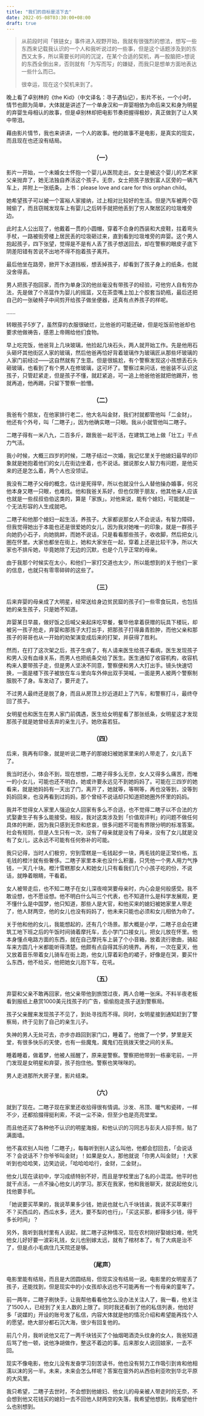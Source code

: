 ```yaml
---
title: "我们的目标是活下去"
date: 2022-05-08T03:30:00+08:00
draft: true
---
```


>从前段时间「铁链女」事件进入视野开始，我就有很强烈的想法，想写一些东西来记载我认识的一个人和我听说过的一些事，但是这个话题涉及到的东西又太多，所以需要长时间的沉淀，在某个合适的契机，再一股脑把>想说的东西全倒出来，否则就有「为写而写」的嫌疑，而我只是想单方面地表达一些什么而已。
>
>很幸运，现在这个契机来到了。

晚上看了卓别林的《the Kid》（中文译名：寻子遇仙记），影片不长，一个小时，情节也颇为简单，大体就是讲述了一个单身汉和一弃婴相依为命后来又和身为明星的弃婴生母相认的故事，但是卓别林却把电影节奏把握得极妙，真正做到了让人笑中带泪。

藉由影片情节，我也来讲讲，一个人的故事。他的故事不是电影，是真实的现实，而且现在也还没有结局。

<h3 align = "center">（一）</h1>

影片一开始，一个未婚女士怀抱一个婴儿从医院走出，女士是被这个婴儿的艺术家父亲抛弃了，她无法独自养活这个孩子。无奈，女士把孩子放到富人区旁的一辆汽车上，并附上一张纸条，上书：please love and care for this orphan child。

她希望孩子可以被一个富裕人家接纳，过上相对比较好的生活。但是汽车被两个窃贼偷了，而且窃贼发现车上有婴儿之后转手就把他丢到了穷人聚居区的垃圾堆旁边。

此时主人公出现了，他戴着一贯的小圆帽，穿着不合身的西装和大皮鞋，拄着弯头手杖，一路被街旁楼上居民丢的垃圾砸过来，直到看到垃圾堆旁的弃婴。这个男人抱起孩子，四下张望，觉得是不是有人丢了孩子想送回去，却在警察的眼皮子底下阴差阳错有苦说不出地不得不抱着孩子离开。

最后他坐在路旁，掀开下水道挡板，想丢掉孩子，却看到了孩子身上的纸条，也就没舍得丢。

男人把孩子抱回家，而作为单身汉的他丝毫没有带孩子的经验，可他穷人自有穷办法，先是做了个吊篮作为婴儿的摇篮，又在茶壶嘴上加上个胶套当奶瓶，最后还把自己的一张破椅子中间剪开给孩子做坐便器，还真有点养孩子的样呢。

……

转眼孩子5岁了，虽然穿的衣服很破烂，比他爸的可能还破，但是吃饭前他爸却也要求他做祷告，感恩上帝赐给他们食物。

早上吃完饭，他爸背上几块玻璃，他捡起几块石头，两人就开始工作。先是他用石头砸坏其他街区人家的玻璃，然后他爸再恰好背着玻璃作为玻璃匠从那些坏玻璃的人家门前经过——这自然就有了生意。但是很尴尬，有个警察发现这小孩想丢石头砸玻璃，也看到了有个男人在修玻璃，这可坏了。警察过来问话，他爸装不认识这孩子，只管赶紧走，但是孩子不懂，就赶紧追，可一追上他爸他爸就把他踢开，他就再追，他再踢，只留下警察一脸懵。

<h3 align = "center">（二）</h1>

我爸有个朋友，在他家排行老二，他大名叫金财，我们村就都管他叫「二金财」，他还有个外号，叫「二瞎子」，因为他确实瞎一只眼。我从小就管他叫二瞎子。

二瞎子得有一米八九，二百多斤，跟我爸一起干活，在建筑工地上做「壮工」干点力气活。

我小时候，大概三四岁的时候，二瞎子结过一次婚，我记忆里关于他媳妇最早的印象就是她抱着他们的女儿在街边坐着，也不说话。据说那女人智力有问题，是他买来的还是怎么着，两个人也没领证。

我没有二瞎子父母的概念，估计是死得早，所以也就没什么人替他操办婚事，何况他本身又瞎一只眼，也难找。他和我爸关系好，但也仅限于朋友，他其他亲人应该也就是一些叔叔伯伯这类的，算是「家族」。对他来说，能有个媳妇，可能就是一个无法形容的人生成就吧。

二瞎子和他那个媳妇一起生活，养孩子。大家都说那女人不会说话，有智力障碍，但我觉得她出于本能也还是很爱她的女儿，因为我对她唯一的印象，就是一群孩子向她扔小石子，向她挑衅，而她不说话，只是看看那些孩子，收收脚，然后把女儿圈在怀里。大家也都坐在街上，她和大家坐在一起，穿着上还是比较干净，所以大家也不排斥她，毕竟她除了无边的沉默，也是个几乎正常的母亲。

由于我那个时候实在太小，和他们一家打交道也太少，所以能想到的关于他们一家的信息，也就只有零零碎碎的这些了。

<h3 align = "center">（三）</h1>

后来弃婴的母亲成了大明星，经常送给身边贫民窟的孩子们一些零食玩具，也包括她的亲生孩子，只是她不知道。

弃婴某日早晨，做好饭之后喊父亲起床吃早餐，餐毕他拿着获赠的玩具下楼玩，却被另一孩子抢走，弃婴和那孩子大打出手，把那孩子打得鼻青脸肿，而他父亲和那孩子的哥哥也从一开始的劝架演变成后来的打架，并获得了胜利。

然而，在打了这次架之后，孩子生病了，有人请来医生给孩子看病，医生发现孩子和男人没有血缘关系，而男人也把纸条交给了医生。医生通知了收容机构，收容机构来人要带孩子走，但是男人坚决不同意，警察便和男人大打出手。镜头快速切换，一面是楼下孩子被放在车斗里向车外伸出双手哭喊，一面是男人被两个警察制服脱不了身。车发动了，要开走了。

不过男人最终还是脱了身，而且从房顶上抄近道赶上了汽车，和警察打斗，最终夺回了孩子。

女明星也和医生在男人家门前偶遇，医生给女明星看了那张纸条，女明星这才发现那孩子就是她曾经丢弃的亲生儿子。她欣喜若狂。

<h3 align = "center">（四）</h1>

后来，我再有印象，就是听说二瞎子的那媳妇被她家里来的人带走了，女儿丢下了。

我当时还小，体会不到，现在想想，二瞎子得多么无奈，女人又得多么痛苦，而唯一的小女儿，可能也还不明白，她或许要永远见不到她妈妈了。可能在三四岁的她看来，就是她妈妈有一天出了门，离开了，她就等，等啊等，再也没等到，没等到妈妈回来，也没再看到过妈妈，那个曾经不说话却只知道把她圈外怀里的妈妈。

我并不觉得女人家里人强迫女人回家有多么不合适，也不觉得二瞎子以不合法的方式娶妻生子有多么能接受。相反，我对这类涉及到「价值观评判」的问题不做任何具体的判断，因为我只感到无奈和悲哀，很多问题不可能有界限分明的标准答案。社会有规则，但是人生只有一次，没有了母亲就是没有了母亲，没有了女儿就是没有了女儿，这永远不可能有任何弥补的可能。

我只记得，当时人们极穷，穷到雪糕是一毛钱起步一块，两毛钱的是正常价格，五毛钱的橙汁就有些奢侈。二瞎子家里本来也没什么积蓄，只凭他一个男人用力气挣钱，一天几十块。橙汁雪糕那女人和她女儿只有看我们几个小孩子吃的份，不说话，就睁着眼睛，干看着。

女人被带走后，也不知二瞎子在女儿深夜啼哭要母亲时，内心会是何般感受。我不敢设想，也不愿设想。他不明白什么叫三个代表，也不知道什么是科学发展观，更不懂什么是中国梦，他只知道，那些人是大官，和他买来的媳妇被她家里人带走了，他人财两空，他的女儿也没有妈妈了，他未来只能也必须和女儿相依为命了。

关于他和他的女儿，我能想起的，还有几个场景。那大概是小学，二瞎子总会在建筑工地下班之后的午饭时间骑着摩托车，去小学门口接女儿，把女儿放在怀里。他本身懂点电路方面的东西，就在自己摩托车上装了个小音箱，放着流行歌曲，骑起车来方圆几十米都能听得清楚。他颇有点自得其乐的境界。再有，一次在夏天，他又放着音乐带着女儿骑车在街上跑，他女儿穿着彩色的裙子，好像是在哭，要买什么东西，他不给买，他把她女儿抱下车，在吼。

<h3 align = "center">（五）</h1>

弃婴和父亲不敢再回家，他父亲带他到旅馆过夜，两人合睡一张床。不料半夜老板看到报纸上悬赏1000美元找孩子的广告，偷偷抱走孩子送到警察局。

孩子父亲醒来发现孩子不见了，到处寻找而不得。同时，女明星接到通知赶到了警察局，终于见到了自己的亲生儿子。

失神的男人无处可去，亦步亦趋回到家门口，睡着了。他做了一个梦，梦里是天堂，有很多快乐的天使，也有一些魔鬼，魔鬼们在挑拨天使之间的关系。

睡着睡着，做着梦，他被人摇醒了，原来是警察。警察把他带到一栋豪宅前，一开门发现是女明星和弃婴，孩子抱住他。警察也笑咪咪的。

男人走进那所大房子里，影片结束。

<h3 align = "center">（六）</h1>

就到了现在。二瞎子现在家里还收拾得很有情调。沙发、吊顶、暖气和瓷砖，一样不少，还都拾掇得挺利索，不说一尘不染，但至少也是亮亮堂堂。

而且他还买了各种他不认识的明星海报，和他认识的习同志与彭夫人招手照，贴了满面墙。

他不喜欢别人叫他「二瞎子」，每每听到别人这么叫他，他都会怼回去，「会说话不？会说话不？你爷爷叫金财」！如果是女人，那他就说「你男人叫金财」！大家听到也哈哈笑，边笑边说，「哈哈哈哈行，金财，二金财」。

他女儿现在读初中，学习成绩特别不好，而且是学校里出了名的小混混。他平时也就干点活，一点不操心他女儿的学习。那天在我家，他和我爸聊天，就说起他女儿找他要手机。

「她说要买苹果的，我说苹果多少钱，她说也就七八千块钱诶，我说不买苹果行不？买西瓜的，西瓜水多，还大，要不梨的也行」，「买这买那，都得多少钱，得干多长时间」？

另外，我听到我村里有人说起，就二瞎子这种情况，现在农村刚好娶媳妇难，他凭他女儿好好要一波彩礼钱，女儿也别嫁太远，就有了棺材本了。有了大病是治不了，但是点小毛病住几天院还是够。

<h3 align = "center">（尾声）</h1>

电影里能有结局，而且是大团圆结局，但现实没有结局一说。电影里的女明星丢了孩子，还能找到，但是现实中的小女孩却永远也不可能再有一个有母亲的童年了。

前一两年，二瞎子刷快手，让我帮他看看他怎么没办法关注人了，我一看，他关注了1500人，已经到了关主人数的上限了。同时我还看到了他的私信列表，他给好多「说媒的」开设的账号发了私信，内容大体就是他的情况介绍和希望能再找个人的愿望。绝大部分都石沉大海，很少有回复他的。

前几个月，我听说他又花了一两千块钱买了个抽烟喝酒烫头纹身的女人，我爸知道后骂了他一顿，说他净胡做作，整这不着边的事。后来那女人说回娘家，一去不回。

现实不像电影，他女儿没有发奋学习刻苦读书，他也没有努力工作吸引到肯和他相濡以沫的另一半。未来，未来会怎么样呢？答案在窗外的从西伯利亚吹到华北平原的大风里。

我只希望，二瞎子去世时，不会想到他媳妇、他女儿的母亲被人带走时的无奈，不会想到他又花钱买的媳妇一去不回他人财两空的失落，我希望他想到，我希望他什么也别想到。